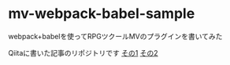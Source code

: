 # mv-webpack-babel-sample
webpack+babelを使ってRPGツクールMVのプラグインを書いてみた

Qiitaに書いた記事のリポジトリです
[その1](http://qiita.com/betto/items/91e1bdbc13c093e3ed94)
[その2](http://qiita.com/betto/items/0b38ed2efe066c87621d)
